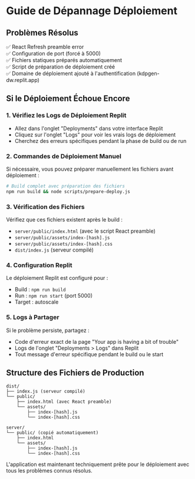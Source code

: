 # Guide de Dépannage Déploiement

## Problèmes Résolus
✅ React Refresh preamble error  
✅ Configuration de port (forcé à 5000)  
✅ Fichiers statiques préparés automatiquement  
✅ Script de préparation de déploiement créé  
✅ Domaine de déploiement ajouté à l'authentification (kdpgen-dw.replit.app)  

## Si le Déploiement Échoue Encore

### 1. Vérifiez les Logs de Déploiement Replit
- Allez dans l'onglet "Deployments" dans votre interface Replit
- Cliquez sur l'onglet "Logs" pour voir les vrais logs de déploiement
- Cherchez des erreurs spécifiques pendant la phase de build ou de run

### 2. Commandes de Déploiement Manuel
Si nécessaire, vous pouvez préparer manuellement les fichiers avant déploiement :

```bash
# Build complet avec préparation des fichiers
npm run build && node scripts/prepare-deploy.js
```

### 3. Vérification des Fichiers
Vérifiez que ces fichiers existent après le build :
- `server/public/index.html` (avec le script React preamble)
- `server/public/assets/index-[hash].js`
- `server/public/assets/index-[hash].css`
- `dist/index.js` (serveur compilé)

### 4. Configuration Replit
Le déploiement Replit est configuré pour :
- Build : `npm run build`
- Run : `npm run start` (port 5000)
- Target : autoscale

### 5. Logs à Partager
Si le problème persiste, partagez :
- Code d'erreur exact de la page "Your app is having a bit of trouble"
- Logs de l'onglet "Deployments > Logs" dans Replit
- Tout message d'erreur spécifique pendant le build ou le start

## Structure des Fichiers de Production
```
dist/
├── index.js (serveur compilé)
└── public/
    ├── index.html (avec React preamble)
    └── assets/
        ├── index-[hash].js
        └── index-[hash].css

server/
└── public/ (copié automatiquement)
    ├── index.html
    └── assets/
        ├── index-[hash].js
        └── index-[hash].css
```

L'application est maintenant techniquement prête pour le déploiement avec tous les problèmes connus résolus.